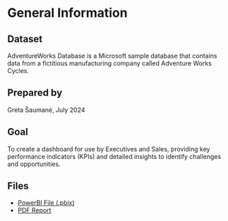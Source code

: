 # General Information

## Dataset
AdventureWorks Database is a Microsoft sample database that contains data from a fictitious manufacturing company called Adventure Works Cycles.

## Prepared by
Greta Šaumanė, July 2024

## Goal
To create a dashboard for use by Executives and Sales, providing key performance indicators (KPIs) and detailed insights to identify challenges and opportunities.

## Files
- [PowerBI File (.pbix)](project_adventureworks/New%20Adventure%20Portfolio%20Project.pbix)
- [PDF Report](project_adventureworks/New%20Adventure%20Portfolio%20Project.pdf)
